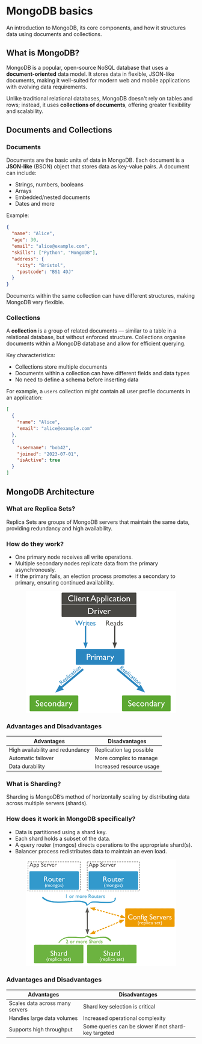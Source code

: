# MongoDB basics
An introduction to MongoDB, its core components, and how it structures data using documents and collections.

## What is MongoDB?

MongoDB is a popular, open-source NoSQL database that uses a **document-oriented** data model. It stores data in flexible, JSON-like documents, making it well-suited for modern web and mobile applications with evolving data requirements.

Unlike traditional relational databases, MongoDB doesn't rely on tables and rows; instead, it uses **collections of documents**, offering greater flexibility and scalability.

## Documents and Collections

### Documents

Documents are the basic units of data in MongoDB. Each document is a **JSON-like** (BSON) object that stores data as key-value pairs. A document can include:

- Strings, numbers, booleans
- Arrays
- Embedded/nested documents
- Dates and more

Example:

```json
{
  "name": "Alice",
  "age": 30,
  "email": "alice@example.com",
  "skills": ["Python", "MongoDB"],
  "address": {
    "city": "Bristol",
    "postcode": "BS1 4DJ"
  }
}
```

Documents within the same collection can have different structures, making MongoDB very flexible.


### Collections

A **collection** is a group of related documents — similar to a table in a relational database, but without enforced structure. Collections organise documents within a MongoDB database and allow for efficient querying.

Key characteristics:
- Collections store multiple documents
- Documents within a collection can have different fields and data types
- No need to define a schema before inserting data

For example, a `users` collection might contain all user profile documents in an application:


```json
[
  {
    "name": "Alice",
    "email": "alice@example.com"
  },
  {
    "username": "bob42",
    "joined": "2023-07-01",
    "isActive": true
  }
]
```


## MongoDB Architecture

### What are Replica Sets?
Replica Sets are groups of MongoDB servers that maintain the same data, providing redundancy and high availability.

### How do they work?

- One primary node receives all write operations.
- Multiple secondary nodes replicate data from the primary asynchronously.
- If the primary fails, an election process promotes a secondary to primary, ensuring continued availability.


<p align="center">
  <img src="./Replica_Sets.png" alt="Replica Set Diagram" width="400" />
</p>

### Advantages and Disadvantages

| Advantages                      | Disadvantages                  |
| -------------------------------| ------------------------------|
| High availability and redundancy | Replication lag possible       |
| Automatic failover              | More complex to manage         |
| Data durability                | Increased resource usage       |


### What is Sharding?

Sharding is MongoDB’s method of horizontally scaling by distributing data across multiple servers (shards).

### How does it work in MongoDB specifically?

- Data is partitioned using a shard key.
- Each shard holds a subset of the data.
- A query router (mongos) directs operations to the appropriate shard(s).
- Balancer process redistributes data to maintain an even load.

<p align="center">
  <img src="./Sharding.png" alt="Sharding Diagram" width="400" />
</p>

### Advantages and Disadvantages

| Advantages                     | Disadvantages                   |
| ------------------------------| -------------------------------|
| Scales data across many servers | Shard key selection is critical |
| Handles large data volumes     | Increased operational complexity |
| Supports high throughput       | Some queries can be slower if not shard-key targeted |